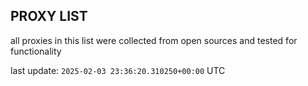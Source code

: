 ## PROXY LIST

all proxies in this list were collected from open sources and tested for functionality

last update: `2025-02-03 23:36:20.310250+00:00` UTC